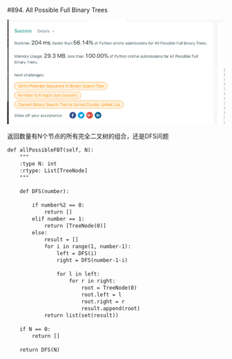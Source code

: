 #894. All Possible Full Binary Trees

![avatar](https://github.com/AlexQianYi/Leetcode2019Winter/blob/master/屏幕快照%202019-02-16%20下午2.26.00.png)

返回数量有N个节点的所有完全二叉树的组合，还是DFS问题

    def allPossibleFBT(self, N):
        """
        :type N: int
        :rtype: List[TreeNode]
        """
        
        def DFS(number):
            
            if number%2 == 0:
                return []
            elif number == 1:
                return [TreeNode(0)]
            else:
                result = []
                for i in range(1, number-1):
                    left = DFS(i)
                    right = DFS(number-1-i)

                    for l in left:
                        for r in right:
                            root = TreeNode(0)
                            root.left = l
                            root.right = r
                            result.append(root)
                return list(set(result))
                        
        if N == 0:
            return []
        
        return DFS(N)